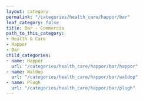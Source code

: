 ```yaml
---
layout: category
permalink: "/categories/health_care/happor/bar"
leaf_category: false
title: Bar - Commercia
path_to_this_category:
- Health & Care
- Happor
- Bar
child_categories:
- name: Happor
  url: "/categories/health_care/happor/bar/happor"
- name: Waldop
  url: "/categories/health_care/happor/bar/waldop"
- name: Plugh
  url: "/categories/health_care/happor/bar/plugh"
---
```


